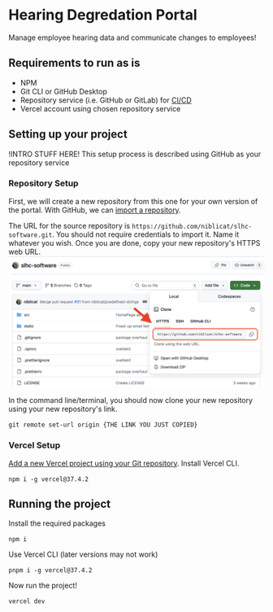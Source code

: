 # Hearing Degredation Portal
Manage employee hearing data and communicate changes to employees!

## Requirements to run as is
- NPM
- Git CLI or GitHub Desktop
- Repository service (i.e. GitHub or GitLab) for [CI/CD](https://en.wikipedia.org/wiki/CI/CD)
- Vercel account using chosen repository service

## Setting up your project
!INTRO STUFF HERE!
This setup process is described using GitHub as your repository service
### Repository Setup
First, we will create a new repository from this one for your own version of the portal. With GitHub, we can [import a repository](https://docs.github.com/en/migrations/importing-source-code/using-github-importer/about-github-importer).

The URL for the source repository is `https://github.com/niblicat/slhc-software.git`. You should not require credentials to import it. Name it whatever you wish. Once you are done, copy your new repository's HTTPS web URL.
![Red box and arrow indication of where to find the HTTPS web URL on GitHub](readme-resources/readme_upstream_url.png)

In the command line/terminal, you should now clone your new repository using your new repository's link.
```git
git remote set-url origin {THE LINK YOU JUST COPIED}
```
### Vercel Setup
[Add a new Vercel project using your Git repository](https://vercel.com/docs/git).
Install Vercel CLI.
```
npm i -g vercel@37.4.2
```

## Running the project
Install the required packages
```
npm i
```

Use Vercel CLI (later versions may not work)
```
pnpm i -g vercel@37.4.2
```

Now run the project!
```
vercel dev
```